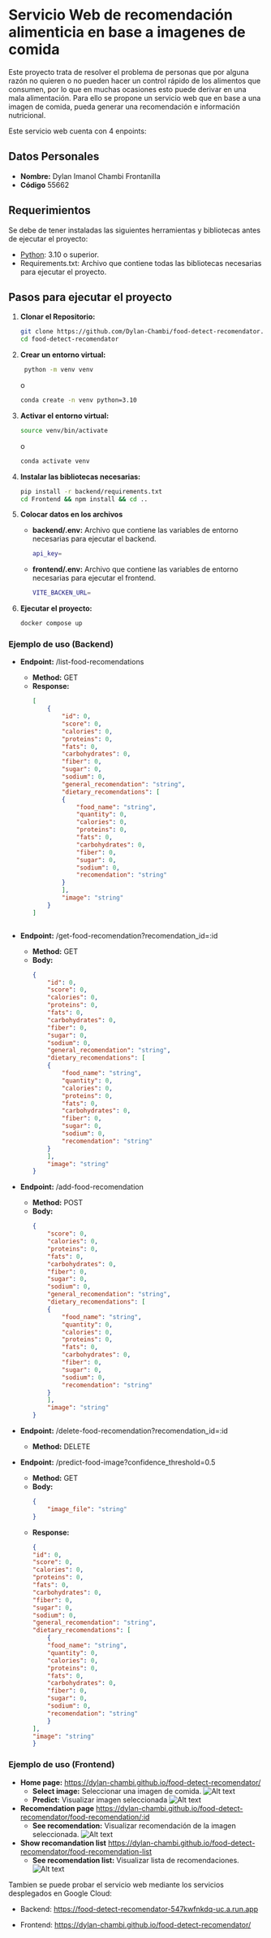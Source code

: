 # Servicio Web de recomendación alimenticia en base a imagenes de comida

Este proyecto trata de resolver el problema de personas que por alguna razón no quieren o no pueden hacer un control rápido de los alimentos que consumen, por lo que en muchas ocasiones esto puede derivar en una mala alimentación. Para ello se propone un servicio web que en base a una imagen de comida, pueda generar una recomendación e información nutricional.

Este servicio web cuenta con 4 enpoints:

## Datos Personales

- **Nombre:** Dylan Imanol Chambi Frontanilla
- **Código** 55662

## Requerimientos

Se debe de tener instaladas las siguientes herramientas y bibliotecas antes de ejecutar el proyecto:

- [Python](https://www.python.org/): 3.10 o superior.
- Requirements.txt: Archivo que contiene todas las bibliotecas necesarias para ejecutar el proyecto.

## Pasos para ejecutar el proyecto

1. **Clonar el Repositorio:**
   ```bash
   git clone https://github.com/Dylan-Chambi/food-detect-recomendator.git
   cd food-detect-recomendator
   ```

2. **Crear un entorno virtual:**
   ```bash
    python -m venv venv
    ```
    o
    ```bash
    conda create -n venv python=3.10
    ```

3. **Activar el entorno virtual:**
    ```bash
    source venv/bin/activate
    ```
    o
    ```bash
    conda activate venv
    ```
4. **Instalar las bibliotecas necesarias:**
    ```bash
    pip install -r backend/requirements.txt
    cd Frontend && npm install && cd ..
    ```

5. **Colocar datos en los archivos**
    - **backend/.env:** Archivo que contiene las variables de entorno necesarias para ejecutar el backend.
        ```bash
        api_key=
        ```

    - **frontend/.env:** Archivo que contiene las variables de entorno necesarias para ejecutar el frontend.
        ```bash
        VITE_BACKEN_URL=
        ```

6. **Ejecutar el proyecto:**
    ```bash
    docker compose up
    ```

### Ejemplo de uso (Backend)

- **Endpoint:** /list-food-recomendations
    - **Method:** GET
    - **Response:**
        ```json
        [
            {
                "id": 0,
                "score": 0,
                "calories": 0,
                "proteins": 0,
                "fats": 0,
                "carbohydrates": 0,
                "fiber": 0,
                "sugar": 0,
                "sodium": 0,
                "general_recomendation": "string",
                "dietary_recomendations": [
                {
                    "food_name": "string",
                    "quantity": 0,
                    "calories": 0,
                    "proteins": 0,
                    "fats": 0,
                    "carbohydrates": 0,
                    "fiber": 0,
                    "sugar": 0,
                    "sodium": 0,
                    "recomendation": "string"
                }
                ],
                "image": "string"
            }
        ]
    ```

- **Endpoint:** /get-food-recomendation?recomendation_id=:id
    - **Method:** GET
    - **Body:**
        ```json
        {
            "id": 0,
            "score": 0,
            "calories": 0,
            "proteins": 0,
            "fats": 0,
            "carbohydrates": 0,
            "fiber": 0,
            "sugar": 0,
            "sodium": 0,
            "general_recomendation": "string",
            "dietary_recomendations": [
            {
                "food_name": "string",
                "quantity": 0,
                "calories": 0,
                "proteins": 0,
                "fats": 0,
                "carbohydrates": 0,
                "fiber": 0,
                "sugar": 0,
                "sodium": 0,
                "recomendation": "string"
            }
            ],
            "image": "string"
        }
        ```

- **Endpoint:** /add-food-recomendation
    - **Method:** POST
    - **Body:**
        ```json
        {
            "score": 0,
            "calories": 0,
            "proteins": 0,
            "fats": 0,
            "carbohydrates": 0,
            "fiber": 0,
            "sugar": 0,
            "sodium": 0,
            "general_recomendation": "string",
            "dietary_recomendations": [
            {
                "food_name": "string",
                "quantity": 0,
                "calories": 0,
                "proteins": 0,
                "fats": 0,
                "carbohydrates": 0,
                "fiber": 0,
                "sugar": 0,
                "sodium": 0,
                "recomendation": "string"
            }
            ],
            "image": "string"
        }
        ```

- **Endpoint:** /delete-food-recomendation?recomendation_id=:id
    - **Method:** DELETE

- **Endpoint:** /predict-food-image?confidence_threshold=0.5
    - **Method:** GET
    - **Body:**
        ```json
        {
            "image_file": "string"
        }
        ```
    - **Response:**
        ```json
        {
        "id": 0,
        "score": 0,
        "calories": 0,
        "proteins": 0,
        "fats": 0,
        "carbohydrates": 0,
        "fiber": 0,
        "sugar": 0,
        "sodium": 0,
        "general_recomendation": "string",
        "dietary_recomendations": [
            {
            "food_name": "string",
            "quantity": 0,
            "calories": 0,
            "proteins": 0,
            "fats": 0,
            "carbohydrates": 0,
            "fiber": 0,
            "sugar": 0,
            "sodium": 0,
            "recomendation": "string"
            }
        ],
        "image": "string"
        }
        ```

### Ejemplo de uso (Frontend)

- **Home page:** https://dylan-chambi.github.io/food-detect-recomendator/
    - **Select image:** Seleccionar una imagen de comida.
        ![Alt text](/images/image-1.png)
    - **Predict:** Visualizar imagen seleccionada
        ![Alt text](/images/image-2.png)
- **Recomendation page** https://dylan-chambi.github.io/food-detect-recomendator/food-recomendation/:id
    - **See recomendation:** Visualizar recomendación de la imagen seleccionada.
        ![Alt text](/images/image-3.png)
- **Show recomandation list** https://dylan-chambi.github.io/food-detect-recomendator/food-recomendation-list
    - **See recomendation list:** Visualizar lista de recomendaciones.
        ![Alt text](/images/image-4.png)


Tambien se puede probar el servicio web mediante los servicios desplegados en Google Cloud:

- Backend: https://food-detect-recomendator-547kwfnkdq-uc.a.run.app

- Frontend: https://dylan-chambi.github.io/food-detect-recomendator/